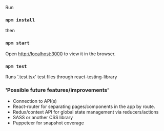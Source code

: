 Run
### `npm install`

then
### `npm start`

Open [http://localhost:3000](http://localhost:3000) to view it in the browser.

### `npm test`
Runs '.test.tsx' test files through react-testing-library

### 'Possible future features/improvements'
- Connection to API(s)
- React-router for separating pages/components in the app by route.
- Redux/context API for global state management via reducers/actions
- SASS or another CSS library
- Puppeteer for snapshot coverage
